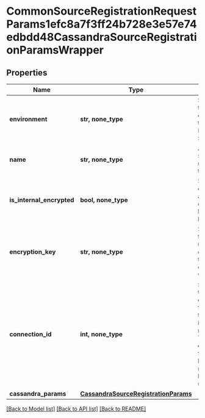 # CommonSourceRegistrationRequestParams1efc8a7f3ff24b728e3e57e74edbdd48CassandraSourceRegistrationParamsWrapper


## Properties
Name | Type | Description | Notes
------------ | ------------- | ------------- | -------------
**environment** | **str, none_type** | Specifies the environment type of the Protection Source. | 
**name** | **str, none_type** | A user specified name for this source. | [optional] 
**is_internal_encrypted** | **bool, none_type** | Specifies if credentials are encrypted by internal key. | [optional] 
**encryption_key** | **str, none_type** | Specifies the key that user has encrypted the credential with. | [optional] 
**connection_id** | **int, none_type** | Specifies the id of the connection from where this source is reachable. This should only be set for a source being registered by a tenant user. | [optional] 
**cassandra_params** | [**CassandraSourceRegistrationParams**](CassandraSourceRegistrationParams.md) |  | [optional] 

[[Back to Model list]](../README.md#documentation-for-models) [[Back to API list]](../README.md#documentation-for-api-endpoints) [[Back to README]](../README.md)


